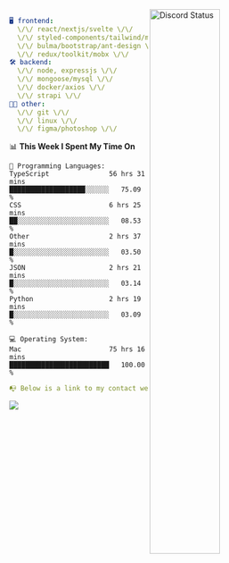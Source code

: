 
<a href="https://discord.com/users/279302975371870218" target="_blank">
    <img width="50%" align="right" alt="Discord Status" src="https://lanyard.cnrad.dev/api/279302975371870218?bg=161B22&borderRadius=5px%205px%200%200&hideTimestamp=true&idleMessage=Just%20chillin%27%20at%20the%20moment&animated=true">
</a>

```yaml
🖥️ frontend: 
  \/\/ react/nextjs/svelte \/\/
  \/\/ styled-components/tailwind/mui/
  \/\/ bulma/bootstrap/ant-design \/\/
  \/\/ redux/toolkit/mobx \/\/
🛠 backend: 
  \/\/ node, expressjs \/\/
  \/\/ mongoose/mysql \/\/
  \/\/ docker/axios \/\/
  \/\/ strapi \/\/
👨‍💻 other: 
  \/\/ git \/\/ 
  \/\/ linux \/\/
  \/\/ figma/photoshop \/\/
```
<!--START_SECTION:waka-->
📊 **This Week I Spent My Time On** 

```text
💬 Programming Languages: 
TypeScript               56 hrs 31 mins      ███████████████████░░░░░░   75.09 % 
CSS                      6 hrs 25 mins       ██░░░░░░░░░░░░░░░░░░░░░░░   08.53 % 
Other                    2 hrs 37 mins       █░░░░░░░░░░░░░░░░░░░░░░░░   03.50 % 
JSON                     2 hrs 21 mins       █░░░░░░░░░░░░░░░░░░░░░░░░   03.14 % 
Python                   2 hrs 19 mins       █░░░░░░░░░░░░░░░░░░░░░░░░   03.09 % 

💻 Operating System: 
Mac                      75 hrs 16 mins      █████████████████████████   100.00 % 
```


<!--END_SECTION:waka-->
```yaml
📭 Below is a link to my contact website 
```
<a href="https://mxns.xyz" target="_black"> <img src="https://img.shields.io/badge/website-161B22?style=for-the-badge&logo=About.me&logoColor=white"></img> <a/>
